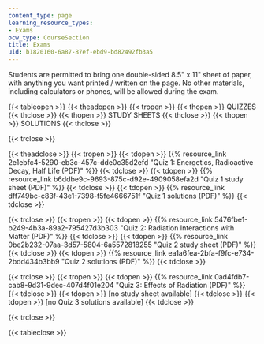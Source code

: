 ```yaml
---
content_type: page
learning_resource_types:
- Exams
ocw_type: CourseSection
title: Exams
uid: b1820160-6a87-87ef-ebd9-bd82492fb3a5
---
```


Students are permitted to bring one double-sided 8.5" x 11" sheet of paper, with anything you want printed / written on the page. No other materials, including calculators or phones, will be allowed during the exam.

{{< tableopen >}}
{{< theadopen >}}
{{< tropen >}}
{{< thopen >}}
QUIZZES
{{< thclose >}}
{{< thopen >}}
STUDY SHEETS
{{< thclose >}}
{{< thopen >}}
SOLUTIONS
{{< thclose >}}

{{< trclose >}}

{{< theadclose >}}
{{< tropen >}}
{{< tdopen >}}
{{% resource_link 2e1ebfc4-5290-eb3c-457c-dde0c35d2efd "Quiz 1: Energetics, Radioactive Decay, Half Life (PDF)" %}}
{{< tdclose >}}
{{< tdopen >}}
{{% resource_link b6ddbe9c-9693-875c-d92e-4909058efa2d "Quiz 1 study sheet (PDF)" %}}
{{< tdclose >}}
{{< tdopen >}}
{{% resource_link dff749bc-c83f-43e1-7398-f5fe4666751f "Quiz 1 solutions (PDF)" %}}
{{< tdclose >}}

{{< trclose >}}
{{< tropen >}}
{{< tdopen >}}
{{% resource_link 5476fbe1-b249-4b3a-89a2-795427d3b303 "Quiz 2: Radiation Interactions with Matter (PDF)" %}}
{{< tdclose >}}
{{< tdopen >}}
{{% resource_link 0be2b232-07aa-3d57-5804-6a5572818255 "Quiz 2 study sheet (PDF)" %}}
{{< tdclose >}}
{{< tdopen >}}
{{% resource_link ea1a6fea-2bfa-f9fc-e734-2bdd434b3bb9 "Quiz 2 solutions (PDF)" %}}
{{< tdclose >}}

{{< trclose >}}
{{< tropen >}}
{{< tdopen >}}
{{% resource_link 0ad4fdb7-cab8-9d31-9dec-407d4f01e204 "Quiz 3: Effects of Radiation (PDF)" %}}
{{< tdclose >}}
{{< tdopen >}}
\[no study sheet available\]
{{< tdclose >}}
{{< tdopen >}}
\[no Quiz 3 solutions available\]
{{< tdclose >}}

{{< trclose >}}

{{< tableclose >}}